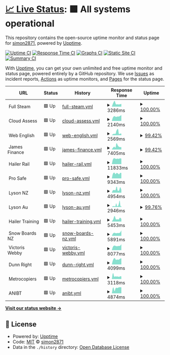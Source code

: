 # [📈 Live Status](https://demo.upptime.js.org): <!--live status--> **🟩 All systems operational**

This repository contains the open-source uptime monitor and status page for [simon2871](https://demo.upptime.js.org), powered by [Upptime](https://github.com/upptime/upptime).

[![Uptime CI](https://github.com/simon2871/fs-websitemonitor/workflows/Uptime%20CI/badge.svg)](https://github.com/simon2871/fs-websitemonitor/actions?query=workflow%3A%22Uptime+CI%22)
[![Response Time CI](https://github.com/simon2871/fs-websitemonitor/workflows/Response%20Time%20CI/badge.svg)](https://github.com/simon2871/fs-websitemonitor/actions?query=workflow%3A%22Response+Time+CI%22)
[![Graphs CI](https://github.com/simon2871/fs-websitemonitor/workflows/Graphs%20CI/badge.svg)](https://github.com/simon2871/fs-websitemonitor/actions?query=workflow%3A%22Graphs+CI%22)
[![Static Site CI](https://github.com/simon2871/fs-websitemonitor/workflows/Static%20Site%20CI/badge.svg)](https://github.com/simon2871/fs-websitemonitor/actions?query=workflow%3A%22Static+Site+CI%22)
[![Summary CI](https://github.com/simon2871/fs-websitemonitor/workflows/Summary%20CI/badge.svg)](https://github.com/simon2871/fs-websitemonitor/actions?query=workflow%3A%22Summary+CI%22)

With [Upptime](https://upptime.js.org), you can get your own unlimited and free uptime monitor and status page, powered entirely by a GitHub repository. We use [Issues](https://github.com/simon2871/fs-websitemonitor/issues) as incident reports, [Actions](https://github.com/simon2871/fs-websitemonitor/actions) as uptime monitors, and [Pages](https://demo.upptime.js.org) for the status page.

<!--start: status pages-->
<!-- This summary is generated by Upptime (https://github.com/upptime/upptime) -->
<!-- Do not edit this manually, your changes will be overwritten -->
<!-- prettier-ignore -->
| URL | Status | History | Response Time | Uptime |
| --- | ------ | ------- | ------------- | ------ |
| <img alt="" src="https://icons.duckduckgo.com/ip3/.ico" height="13"> Full Steam | 🟩 Up | [full-steam.yml](https://github.com/simon2871/fs-websitemonitor/commits/HEAD/history/full-steam.yml) | <details><summary><img alt="Response time graph" src="./graphs/full-steam/response-time-week.png" height="20"> 3286ms</summary><br><a href="https://simon2871.github.io/fs-websitemonitor/history/full-steam"><img alt="Response time 3362" src="https://img.shields.io/endpoint?url=https%3A%2F%2Fraw.githubusercontent.com%2Fsimon2871%2Ffs-websitemonitor%2FHEAD%2Fapi%2Ffull-steam%2Fresponse-time.json"></a><br><a href="https://simon2871.github.io/fs-websitemonitor/history/full-steam"><img alt="24-hour response time 2973" src="https://img.shields.io/endpoint?url=https%3A%2F%2Fraw.githubusercontent.com%2Fsimon2871%2Ffs-websitemonitor%2FHEAD%2Fapi%2Ffull-steam%2Fresponse-time-day.json"></a><br><a href="https://simon2871.github.io/fs-websitemonitor/history/full-steam"><img alt="7-day response time 3286" src="https://img.shields.io/endpoint?url=https%3A%2F%2Fraw.githubusercontent.com%2Fsimon2871%2Ffs-websitemonitor%2FHEAD%2Fapi%2Ffull-steam%2Fresponse-time-week.json"></a><br><a href="https://simon2871.github.io/fs-websitemonitor/history/full-steam"><img alt="30-day response time 2927" src="https://img.shields.io/endpoint?url=https%3A%2F%2Fraw.githubusercontent.com%2Fsimon2871%2Ffs-websitemonitor%2FHEAD%2Fapi%2Ffull-steam%2Fresponse-time-month.json"></a><br><a href="https://simon2871.github.io/fs-websitemonitor/history/full-steam"><img alt="1-year response time 3350" src="https://img.shields.io/endpoint?url=https%3A%2F%2Fraw.githubusercontent.com%2Fsimon2871%2Ffs-websitemonitor%2FHEAD%2Fapi%2Ffull-steam%2Fresponse-time-year.json"></a></details> | <details><summary><a href="https://simon2871.github.io/fs-websitemonitor/history/full-steam">100.00%</a></summary><a href="https://simon2871.github.io/fs-websitemonitor/history/full-steam"><img alt="All-time uptime 98.81%" src="https://img.shields.io/endpoint?url=https%3A%2F%2Fraw.githubusercontent.com%2Fsimon2871%2Ffs-websitemonitor%2FHEAD%2Fapi%2Ffull-steam%2Fuptime.json"></a><br><a href="https://simon2871.github.io/fs-websitemonitor/history/full-steam"><img alt="24-hour uptime 100.00%" src="https://img.shields.io/endpoint?url=https%3A%2F%2Fraw.githubusercontent.com%2Fsimon2871%2Ffs-websitemonitor%2FHEAD%2Fapi%2Ffull-steam%2Fuptime-day.json"></a><br><a href="https://simon2871.github.io/fs-websitemonitor/history/full-steam"><img alt="7-day uptime 100.00%" src="https://img.shields.io/endpoint?url=https%3A%2F%2Fraw.githubusercontent.com%2Fsimon2871%2Ffs-websitemonitor%2FHEAD%2Fapi%2Ffull-steam%2Fuptime-week.json"></a><br><a href="https://simon2871.github.io/fs-websitemonitor/history/full-steam"><img alt="30-day uptime 100.00%" src="https://img.shields.io/endpoint?url=https%3A%2F%2Fraw.githubusercontent.com%2Fsimon2871%2Ffs-websitemonitor%2FHEAD%2Fapi%2Ffull-steam%2Fuptime-month.json"></a><br><a href="https://simon2871.github.io/fs-websitemonitor/history/full-steam"><img alt="1-year uptime 98.67%" src="https://img.shields.io/endpoint?url=https%3A%2F%2Fraw.githubusercontent.com%2Fsimon2871%2Ffs-websitemonitor%2FHEAD%2Fapi%2Ffull-steam%2Fuptime-year.json"></a></details>
| <img alt="" src="https://icons.duckduckgo.com/ip3/.ico" height="13"> Cloud Assess | 🟩 Up | [cloud-assess.yml](https://github.com/simon2871/fs-websitemonitor/commits/HEAD/history/cloud-assess.yml) | <details><summary><img alt="Response time graph" src="./graphs/cloud-assess/response-time-week.png" height="20"> 2140ms</summary><br><a href="https://simon2871.github.io/fs-websitemonitor/history/cloud-assess"><img alt="Response time 903" src="https://img.shields.io/endpoint?url=https%3A%2F%2Fraw.githubusercontent.com%2Fsimon2871%2Ffs-websitemonitor%2FHEAD%2Fapi%2Fcloud-assess%2Fresponse-time.json"></a><br><a href="https://simon2871.github.io/fs-websitemonitor/history/cloud-assess"><img alt="24-hour response time 2712" src="https://img.shields.io/endpoint?url=https%3A%2F%2Fraw.githubusercontent.com%2Fsimon2871%2Ffs-websitemonitor%2FHEAD%2Fapi%2Fcloud-assess%2Fresponse-time-day.json"></a><br><a href="https://simon2871.github.io/fs-websitemonitor/history/cloud-assess"><img alt="7-day response time 2140" src="https://img.shields.io/endpoint?url=https%3A%2F%2Fraw.githubusercontent.com%2Fsimon2871%2Ffs-websitemonitor%2FHEAD%2Fapi%2Fcloud-assess%2Fresponse-time-week.json"></a><br><a href="https://simon2871.github.io/fs-websitemonitor/history/cloud-assess"><img alt="30-day response time 2059" src="https://img.shields.io/endpoint?url=https%3A%2F%2Fraw.githubusercontent.com%2Fsimon2871%2Ffs-websitemonitor%2FHEAD%2Fapi%2Fcloud-assess%2Fresponse-time-month.json"></a><br><a href="https://simon2871.github.io/fs-websitemonitor/history/cloud-assess"><img alt="1-year response time 984" src="https://img.shields.io/endpoint?url=https%3A%2F%2Fraw.githubusercontent.com%2Fsimon2871%2Ffs-websitemonitor%2FHEAD%2Fapi%2Fcloud-assess%2Fresponse-time-year.json"></a></details> | <details><summary><a href="https://simon2871.github.io/fs-websitemonitor/history/cloud-assess">100.00%</a></summary><a href="https://simon2871.github.io/fs-websitemonitor/history/cloud-assess"><img alt="All-time uptime 99.98%" src="https://img.shields.io/endpoint?url=https%3A%2F%2Fraw.githubusercontent.com%2Fsimon2871%2Ffs-websitemonitor%2FHEAD%2Fapi%2Fcloud-assess%2Fuptime.json"></a><br><a href="https://simon2871.github.io/fs-websitemonitor/history/cloud-assess"><img alt="24-hour uptime 100.00%" src="https://img.shields.io/endpoint?url=https%3A%2F%2Fraw.githubusercontent.com%2Fsimon2871%2Ffs-websitemonitor%2FHEAD%2Fapi%2Fcloud-assess%2Fuptime-day.json"></a><br><a href="https://simon2871.github.io/fs-websitemonitor/history/cloud-assess"><img alt="7-day uptime 100.00%" src="https://img.shields.io/endpoint?url=https%3A%2F%2Fraw.githubusercontent.com%2Fsimon2871%2Ffs-websitemonitor%2FHEAD%2Fapi%2Fcloud-assess%2Fuptime-week.json"></a><br><a href="https://simon2871.github.io/fs-websitemonitor/history/cloud-assess"><img alt="30-day uptime 100.00%" src="https://img.shields.io/endpoint?url=https%3A%2F%2Fraw.githubusercontent.com%2Fsimon2871%2Ffs-websitemonitor%2FHEAD%2Fapi%2Fcloud-assess%2Fuptime-month.json"></a><br><a href="https://simon2871.github.io/fs-websitemonitor/history/cloud-assess"><img alt="1-year uptime 99.98%" src="https://img.shields.io/endpoint?url=https%3A%2F%2Fraw.githubusercontent.com%2Fsimon2871%2Ffs-websitemonitor%2FHEAD%2Fapi%2Fcloud-assess%2Fuptime-year.json"></a></details>
| <img alt="" src="https://icons.duckduckgo.com/ip3/.ico" height="13"> Web English | 🟩 Up | [web-english.yml](https://github.com/simon2871/fs-websitemonitor/commits/HEAD/history/web-english.yml) | <details><summary><img alt="Response time graph" src="./graphs/web-english/response-time-week.png" height="20"> 2569ms</summary><br><a href="https://simon2871.github.io/fs-websitemonitor/history/web-english"><img alt="Response time 1528" src="https://img.shields.io/endpoint?url=https%3A%2F%2Fraw.githubusercontent.com%2Fsimon2871%2Ffs-websitemonitor%2FHEAD%2Fapi%2Fweb-english%2Fresponse-time.json"></a><br><a href="https://simon2871.github.io/fs-websitemonitor/history/web-english"><img alt="24-hour response time 1653" src="https://img.shields.io/endpoint?url=https%3A%2F%2Fraw.githubusercontent.com%2Fsimon2871%2Ffs-websitemonitor%2FHEAD%2Fapi%2Fweb-english%2Fresponse-time-day.json"></a><br><a href="https://simon2871.github.io/fs-websitemonitor/history/web-english"><img alt="7-day response time 2569" src="https://img.shields.io/endpoint?url=https%3A%2F%2Fraw.githubusercontent.com%2Fsimon2871%2Ffs-websitemonitor%2FHEAD%2Fapi%2Fweb-english%2Fresponse-time-week.json"></a><br><a href="https://simon2871.github.io/fs-websitemonitor/history/web-english"><img alt="30-day response time 1773" src="https://img.shields.io/endpoint?url=https%3A%2F%2Fraw.githubusercontent.com%2Fsimon2871%2Ffs-websitemonitor%2FHEAD%2Fapi%2Fweb-english%2Fresponse-time-month.json"></a><br><a href="https://simon2871.github.io/fs-websitemonitor/history/web-english"><img alt="1-year response time 1516" src="https://img.shields.io/endpoint?url=https%3A%2F%2Fraw.githubusercontent.com%2Fsimon2871%2Ffs-websitemonitor%2FHEAD%2Fapi%2Fweb-english%2Fresponse-time-year.json"></a></details> | <details><summary><a href="https://simon2871.github.io/fs-websitemonitor/history/web-english">99.42%</a></summary><a href="https://simon2871.github.io/fs-websitemonitor/history/web-english"><img alt="All-time uptime 99.96%" src="https://img.shields.io/endpoint?url=https%3A%2F%2Fraw.githubusercontent.com%2Fsimon2871%2Ffs-websitemonitor%2FHEAD%2Fapi%2Fweb-english%2Fuptime.json"></a><br><a href="https://simon2871.github.io/fs-websitemonitor/history/web-english"><img alt="24-hour uptime 100.00%" src="https://img.shields.io/endpoint?url=https%3A%2F%2Fraw.githubusercontent.com%2Fsimon2871%2Ffs-websitemonitor%2FHEAD%2Fapi%2Fweb-english%2Fuptime-day.json"></a><br><a href="https://simon2871.github.io/fs-websitemonitor/history/web-english"><img alt="7-day uptime 99.42%" src="https://img.shields.io/endpoint?url=https%3A%2F%2Fraw.githubusercontent.com%2Fsimon2871%2Ffs-websitemonitor%2FHEAD%2Fapi%2Fweb-english%2Fuptime-week.json"></a><br><a href="https://simon2871.github.io/fs-websitemonitor/history/web-english"><img alt="30-day uptime 99.87%" src="https://img.shields.io/endpoint?url=https%3A%2F%2Fraw.githubusercontent.com%2Fsimon2871%2Ffs-websitemonitor%2FHEAD%2Fapi%2Fweb-english%2Fuptime-month.json"></a><br><a href="https://simon2871.github.io/fs-websitemonitor/history/web-english"><img alt="1-year uptime 99.97%" src="https://img.shields.io/endpoint?url=https%3A%2F%2Fraw.githubusercontent.com%2Fsimon2871%2Ffs-websitemonitor%2FHEAD%2Fapi%2Fweb-english%2Fuptime-year.json"></a></details>
| <img alt="" src="https://icons.duckduckgo.com/ip3/.ico" height="13"> James Finance | 🟩 Up | [james-finance.yml](https://github.com/simon2871/fs-websitemonitor/commits/HEAD/history/james-finance.yml) | <details><summary><img alt="Response time graph" src="./graphs/james-finance/response-time-week.png" height="20"> 7405ms</summary><br><a href="https://simon2871.github.io/fs-websitemonitor/history/james-finance"><img alt="Response time 4820" src="https://img.shields.io/endpoint?url=https%3A%2F%2Fraw.githubusercontent.com%2Fsimon2871%2Ffs-websitemonitor%2FHEAD%2Fapi%2Fjames-finance%2Fresponse-time.json"></a><br><a href="https://simon2871.github.io/fs-websitemonitor/history/james-finance"><img alt="24-hour response time 5708" src="https://img.shields.io/endpoint?url=https%3A%2F%2Fraw.githubusercontent.com%2Fsimon2871%2Ffs-websitemonitor%2FHEAD%2Fapi%2Fjames-finance%2Fresponse-time-day.json"></a><br><a href="https://simon2871.github.io/fs-websitemonitor/history/james-finance"><img alt="7-day response time 7405" src="https://img.shields.io/endpoint?url=https%3A%2F%2Fraw.githubusercontent.com%2Fsimon2871%2Ffs-websitemonitor%2FHEAD%2Fapi%2Fjames-finance%2Fresponse-time-week.json"></a><br><a href="https://simon2871.github.io/fs-websitemonitor/history/james-finance"><img alt="30-day response time 5959" src="https://img.shields.io/endpoint?url=https%3A%2F%2Fraw.githubusercontent.com%2Fsimon2871%2Ffs-websitemonitor%2FHEAD%2Fapi%2Fjames-finance%2Fresponse-time-month.json"></a><br><a href="https://simon2871.github.io/fs-websitemonitor/history/james-finance"><img alt="1-year response time 4879" src="https://img.shields.io/endpoint?url=https%3A%2F%2Fraw.githubusercontent.com%2Fsimon2871%2Ffs-websitemonitor%2FHEAD%2Fapi%2Fjames-finance%2Fresponse-time-year.json"></a></details> | <details><summary><a href="https://simon2871.github.io/fs-websitemonitor/history/james-finance">99.42%</a></summary><a href="https://simon2871.github.io/fs-websitemonitor/history/james-finance"><img alt="All-time uptime 99.96%" src="https://img.shields.io/endpoint?url=https%3A%2F%2Fraw.githubusercontent.com%2Fsimon2871%2Ffs-websitemonitor%2FHEAD%2Fapi%2Fjames-finance%2Fuptime.json"></a><br><a href="https://simon2871.github.io/fs-websitemonitor/history/james-finance"><img alt="24-hour uptime 100.00%" src="https://img.shields.io/endpoint?url=https%3A%2F%2Fraw.githubusercontent.com%2Fsimon2871%2Ffs-websitemonitor%2FHEAD%2Fapi%2Fjames-finance%2Fuptime-day.json"></a><br><a href="https://simon2871.github.io/fs-websitemonitor/history/james-finance"><img alt="7-day uptime 99.42%" src="https://img.shields.io/endpoint?url=https%3A%2F%2Fraw.githubusercontent.com%2Fsimon2871%2Ffs-websitemonitor%2FHEAD%2Fapi%2Fjames-finance%2Fuptime-week.json"></a><br><a href="https://simon2871.github.io/fs-websitemonitor/history/james-finance"><img alt="30-day uptime 99.87%" src="https://img.shields.io/endpoint?url=https%3A%2F%2Fraw.githubusercontent.com%2Fsimon2871%2Ffs-websitemonitor%2FHEAD%2Fapi%2Fjames-finance%2Fuptime-month.json"></a><br><a href="https://simon2871.github.io/fs-websitemonitor/history/james-finance"><img alt="1-year uptime 99.97%" src="https://img.shields.io/endpoint?url=https%3A%2F%2Fraw.githubusercontent.com%2Fsimon2871%2Ffs-websitemonitor%2FHEAD%2Fapi%2Fjames-finance%2Fuptime-year.json"></a></details>
| <img alt="" src="https://icons.duckduckgo.com/ip3/.ico" height="13"> Hailer Rail | 🟩 Up | [hailer-rail.yml](https://github.com/simon2871/fs-websitemonitor/commits/HEAD/history/hailer-rail.yml) | <details><summary><img alt="Response time graph" src="./graphs/hailer-rail/response-time-week.png" height="20"> 11833ms</summary><br><a href="https://simon2871.github.io/fs-websitemonitor/history/hailer-rail"><img alt="Response time 10821" src="https://img.shields.io/endpoint?url=https%3A%2F%2Fraw.githubusercontent.com%2Fsimon2871%2Ffs-websitemonitor%2FHEAD%2Fapi%2Fhailer-rail%2Fresponse-time.json"></a><br><a href="https://simon2871.github.io/fs-websitemonitor/history/hailer-rail"><img alt="24-hour response time 11956" src="https://img.shields.io/endpoint?url=https%3A%2F%2Fraw.githubusercontent.com%2Fsimon2871%2Ffs-websitemonitor%2FHEAD%2Fapi%2Fhailer-rail%2Fresponse-time-day.json"></a><br><a href="https://simon2871.github.io/fs-websitemonitor/history/hailer-rail"><img alt="7-day response time 11833" src="https://img.shields.io/endpoint?url=https%3A%2F%2Fraw.githubusercontent.com%2Fsimon2871%2Ffs-websitemonitor%2FHEAD%2Fapi%2Fhailer-rail%2Fresponse-time-week.json"></a><br><a href="https://simon2871.github.io/fs-websitemonitor/history/hailer-rail"><img alt="30-day response time 11127" src="https://img.shields.io/endpoint?url=https%3A%2F%2Fraw.githubusercontent.com%2Fsimon2871%2Ffs-websitemonitor%2FHEAD%2Fapi%2Fhailer-rail%2Fresponse-time-month.json"></a><br><a href="https://simon2871.github.io/fs-websitemonitor/history/hailer-rail"><img alt="1-year response time 11082" src="https://img.shields.io/endpoint?url=https%3A%2F%2Fraw.githubusercontent.com%2Fsimon2871%2Ffs-websitemonitor%2FHEAD%2Fapi%2Fhailer-rail%2Fresponse-time-year.json"></a></details> | <details><summary><a href="https://simon2871.github.io/fs-websitemonitor/history/hailer-rail">100.00%</a></summary><a href="https://simon2871.github.io/fs-websitemonitor/history/hailer-rail"><img alt="All-time uptime 99.95%" src="https://img.shields.io/endpoint?url=https%3A%2F%2Fraw.githubusercontent.com%2Fsimon2871%2Ffs-websitemonitor%2FHEAD%2Fapi%2Fhailer-rail%2Fuptime.json"></a><br><a href="https://simon2871.github.io/fs-websitemonitor/history/hailer-rail"><img alt="24-hour uptime 100.00%" src="https://img.shields.io/endpoint?url=https%3A%2F%2Fraw.githubusercontent.com%2Fsimon2871%2Ffs-websitemonitor%2FHEAD%2Fapi%2Fhailer-rail%2Fuptime-day.json"></a><br><a href="https://simon2871.github.io/fs-websitemonitor/history/hailer-rail"><img alt="7-day uptime 100.00%" src="https://img.shields.io/endpoint?url=https%3A%2F%2Fraw.githubusercontent.com%2Fsimon2871%2Ffs-websitemonitor%2FHEAD%2Fapi%2Fhailer-rail%2Fuptime-week.json"></a><br><a href="https://simon2871.github.io/fs-websitemonitor/history/hailer-rail"><img alt="30-day uptime 100.00%" src="https://img.shields.io/endpoint?url=https%3A%2F%2Fraw.githubusercontent.com%2Fsimon2871%2Ffs-websitemonitor%2FHEAD%2Fapi%2Fhailer-rail%2Fuptime-month.json"></a><br><a href="https://simon2871.github.io/fs-websitemonitor/history/hailer-rail"><img alt="1-year uptime 99.95%" src="https://img.shields.io/endpoint?url=https%3A%2F%2Fraw.githubusercontent.com%2Fsimon2871%2Ffs-websitemonitor%2FHEAD%2Fapi%2Fhailer-rail%2Fuptime-year.json"></a></details>
| <img alt="" src="https://icons.duckduckgo.com/ip3/.ico" height="13"> Pro Safe | 🟩 Up | [pro-safe.yml](https://github.com/simon2871/fs-websitemonitor/commits/HEAD/history/pro-safe.yml) | <details><summary><img alt="Response time graph" src="./graphs/pro-safe/response-time-week.png" height="20"> 9343ms</summary><br><a href="https://simon2871.github.io/fs-websitemonitor/history/pro-safe"><img alt="Response time 8708" src="https://img.shields.io/endpoint?url=https%3A%2F%2Fraw.githubusercontent.com%2Fsimon2871%2Ffs-websitemonitor%2FHEAD%2Fapi%2Fpro-safe%2Fresponse-time.json"></a><br><a href="https://simon2871.github.io/fs-websitemonitor/history/pro-safe"><img alt="24-hour response time 9954" src="https://img.shields.io/endpoint?url=https%3A%2F%2Fraw.githubusercontent.com%2Fsimon2871%2Ffs-websitemonitor%2FHEAD%2Fapi%2Fpro-safe%2Fresponse-time-day.json"></a><br><a href="https://simon2871.github.io/fs-websitemonitor/history/pro-safe"><img alt="7-day response time 9343" src="https://img.shields.io/endpoint?url=https%3A%2F%2Fraw.githubusercontent.com%2Fsimon2871%2Ffs-websitemonitor%2FHEAD%2Fapi%2Fpro-safe%2Fresponse-time-week.json"></a><br><a href="https://simon2871.github.io/fs-websitemonitor/history/pro-safe"><img alt="30-day response time 8928" src="https://img.shields.io/endpoint?url=https%3A%2F%2Fraw.githubusercontent.com%2Fsimon2871%2Ffs-websitemonitor%2FHEAD%2Fapi%2Fpro-safe%2Fresponse-time-month.json"></a><br><a href="https://simon2871.github.io/fs-websitemonitor/history/pro-safe"><img alt="1-year response time 8967" src="https://img.shields.io/endpoint?url=https%3A%2F%2Fraw.githubusercontent.com%2Fsimon2871%2Ffs-websitemonitor%2FHEAD%2Fapi%2Fpro-safe%2Fresponse-time-year.json"></a></details> | <details><summary><a href="https://simon2871.github.io/fs-websitemonitor/history/pro-safe">100.00%</a></summary><a href="https://simon2871.github.io/fs-websitemonitor/history/pro-safe"><img alt="All-time uptime 99.92%" src="https://img.shields.io/endpoint?url=https%3A%2F%2Fraw.githubusercontent.com%2Fsimon2871%2Ffs-websitemonitor%2FHEAD%2Fapi%2Fpro-safe%2Fuptime.json"></a><br><a href="https://simon2871.github.io/fs-websitemonitor/history/pro-safe"><img alt="24-hour uptime 100.00%" src="https://img.shields.io/endpoint?url=https%3A%2F%2Fraw.githubusercontent.com%2Fsimon2871%2Ffs-websitemonitor%2FHEAD%2Fapi%2Fpro-safe%2Fuptime-day.json"></a><br><a href="https://simon2871.github.io/fs-websitemonitor/history/pro-safe"><img alt="7-day uptime 100.00%" src="https://img.shields.io/endpoint?url=https%3A%2F%2Fraw.githubusercontent.com%2Fsimon2871%2Ffs-websitemonitor%2FHEAD%2Fapi%2Fpro-safe%2Fuptime-week.json"></a><br><a href="https://simon2871.github.io/fs-websitemonitor/history/pro-safe"><img alt="30-day uptime 100.00%" src="https://img.shields.io/endpoint?url=https%3A%2F%2Fraw.githubusercontent.com%2Fsimon2871%2Ffs-websitemonitor%2FHEAD%2Fapi%2Fpro-safe%2Fuptime-month.json"></a><br><a href="https://simon2871.github.io/fs-websitemonitor/history/pro-safe"><img alt="1-year uptime 99.92%" src="https://img.shields.io/endpoint?url=https%3A%2F%2Fraw.githubusercontent.com%2Fsimon2871%2Ffs-websitemonitor%2FHEAD%2Fapi%2Fpro-safe%2Fuptime-year.json"></a></details>
| <img alt="" src="https://icons.duckduckgo.com/ip3/.ico" height="13"> Lyson NZ | 🟩 Up | [lyson-nz.yml](https://github.com/simon2871/fs-websitemonitor/commits/HEAD/history/lyson-nz.yml) | <details><summary><img alt="Response time graph" src="./graphs/lyson-nz/response-time-week.png" height="20"> 4954ms</summary><br><a href="https://simon2871.github.io/fs-websitemonitor/history/lyson-nz"><img alt="Response time 3125" src="https://img.shields.io/endpoint?url=https%3A%2F%2Fraw.githubusercontent.com%2Fsimon2871%2Ffs-websitemonitor%2FHEAD%2Fapi%2Flyson-nz%2Fresponse-time.json"></a><br><a href="https://simon2871.github.io/fs-websitemonitor/history/lyson-nz"><img alt="24-hour response time 4193" src="https://img.shields.io/endpoint?url=https%3A%2F%2Fraw.githubusercontent.com%2Fsimon2871%2Ffs-websitemonitor%2FHEAD%2Fapi%2Flyson-nz%2Fresponse-time-day.json"></a><br><a href="https://simon2871.github.io/fs-websitemonitor/history/lyson-nz"><img alt="7-day response time 4954" src="https://img.shields.io/endpoint?url=https%3A%2F%2Fraw.githubusercontent.com%2Fsimon2871%2Ffs-websitemonitor%2FHEAD%2Fapi%2Flyson-nz%2Fresponse-time-week.json"></a><br><a href="https://simon2871.github.io/fs-websitemonitor/history/lyson-nz"><img alt="30-day response time 4282" src="https://img.shields.io/endpoint?url=https%3A%2F%2Fraw.githubusercontent.com%2Fsimon2871%2Ffs-websitemonitor%2FHEAD%2Fapi%2Flyson-nz%2Fresponse-time-month.json"></a><br><a href="https://simon2871.github.io/fs-websitemonitor/history/lyson-nz"><img alt="1-year response time 3334" src="https://img.shields.io/endpoint?url=https%3A%2F%2Fraw.githubusercontent.com%2Fsimon2871%2Ffs-websitemonitor%2FHEAD%2Fapi%2Flyson-nz%2Fresponse-time-year.json"></a></details> | <details><summary><a href="https://simon2871.github.io/fs-websitemonitor/history/lyson-nz">100.00%</a></summary><a href="https://simon2871.github.io/fs-websitemonitor/history/lyson-nz"><img alt="All-time uptime 86.21%" src="https://img.shields.io/endpoint?url=https%3A%2F%2Fraw.githubusercontent.com%2Fsimon2871%2Ffs-websitemonitor%2FHEAD%2Fapi%2Flyson-nz%2Fuptime.json"></a><br><a href="https://simon2871.github.io/fs-websitemonitor/history/lyson-nz"><img alt="24-hour uptime 100.00%" src="https://img.shields.io/endpoint?url=https%3A%2F%2Fraw.githubusercontent.com%2Fsimon2871%2Ffs-websitemonitor%2FHEAD%2Fapi%2Flyson-nz%2Fuptime-day.json"></a><br><a href="https://simon2871.github.io/fs-websitemonitor/history/lyson-nz"><img alt="7-day uptime 100.00%" src="https://img.shields.io/endpoint?url=https%3A%2F%2Fraw.githubusercontent.com%2Fsimon2871%2Ffs-websitemonitor%2FHEAD%2Fapi%2Flyson-nz%2Fuptime-week.json"></a><br><a href="https://simon2871.github.io/fs-websitemonitor/history/lyson-nz"><img alt="30-day uptime 93.41%" src="https://img.shields.io/endpoint?url=https%3A%2F%2Fraw.githubusercontent.com%2Fsimon2871%2Ffs-websitemonitor%2FHEAD%2Fapi%2Flyson-nz%2Fuptime-month.json"></a><br><a href="https://simon2871.github.io/fs-websitemonitor/history/lyson-nz"><img alt="1-year uptime 84.29%" src="https://img.shields.io/endpoint?url=https%3A%2F%2Fraw.githubusercontent.com%2Fsimon2871%2Ffs-websitemonitor%2FHEAD%2Fapi%2Flyson-nz%2Fuptime-year.json"></a></details>
| <img alt="" src="https://icons.duckduckgo.com/ip3/.ico" height="13"> Lyson Au | 🟩 Up | [lyson-au.yml](https://github.com/simon2871/fs-websitemonitor/commits/HEAD/history/lyson-au.yml) | <details><summary><img alt="Response time graph" src="./graphs/lyson-au/response-time-week.png" height="20"> 2946ms</summary><br><a href="https://simon2871.github.io/fs-websitemonitor/history/lyson-au"><img alt="Response time 3670" src="https://img.shields.io/endpoint?url=https%3A%2F%2Fraw.githubusercontent.com%2Fsimon2871%2Ffs-websitemonitor%2FHEAD%2Fapi%2Flyson-au%2Fresponse-time.json"></a><br><a href="https://simon2871.github.io/fs-websitemonitor/history/lyson-au"><img alt="24-hour response time 3940" src="https://img.shields.io/endpoint?url=https%3A%2F%2Fraw.githubusercontent.com%2Fsimon2871%2Ffs-websitemonitor%2FHEAD%2Fapi%2Flyson-au%2Fresponse-time-day.json"></a><br><a href="https://simon2871.github.io/fs-websitemonitor/history/lyson-au"><img alt="7-day response time 2946" src="https://img.shields.io/endpoint?url=https%3A%2F%2Fraw.githubusercontent.com%2Fsimon2871%2Ffs-websitemonitor%2FHEAD%2Fapi%2Flyson-au%2Fresponse-time-week.json"></a><br><a href="https://simon2871.github.io/fs-websitemonitor/history/lyson-au"><img alt="30-day response time 2673" src="https://img.shields.io/endpoint?url=https%3A%2F%2Fraw.githubusercontent.com%2Fsimon2871%2Ffs-websitemonitor%2FHEAD%2Fapi%2Flyson-au%2Fresponse-time-month.json"></a><br><a href="https://simon2871.github.io/fs-websitemonitor/history/lyson-au"><img alt="1-year response time 3445" src="https://img.shields.io/endpoint?url=https%3A%2F%2Fraw.githubusercontent.com%2Fsimon2871%2Ffs-websitemonitor%2FHEAD%2Fapi%2Flyson-au%2Fresponse-time-year.json"></a></details> | <details><summary><a href="https://simon2871.github.io/fs-websitemonitor/history/lyson-au">99.76%</a></summary><a href="https://simon2871.github.io/fs-websitemonitor/history/lyson-au"><img alt="All-time uptime 99.00%" src="https://img.shields.io/endpoint?url=https%3A%2F%2Fraw.githubusercontent.com%2Fsimon2871%2Ffs-websitemonitor%2FHEAD%2Fapi%2Flyson-au%2Fuptime.json"></a><br><a href="https://simon2871.github.io/fs-websitemonitor/history/lyson-au"><img alt="24-hour uptime 98.30%" src="https://img.shields.io/endpoint?url=https%3A%2F%2Fraw.githubusercontent.com%2Fsimon2871%2Ffs-websitemonitor%2FHEAD%2Fapi%2Flyson-au%2Fuptime-day.json"></a><br><a href="https://simon2871.github.io/fs-websitemonitor/history/lyson-au"><img alt="7-day uptime 99.76%" src="https://img.shields.io/endpoint?url=https%3A%2F%2Fraw.githubusercontent.com%2Fsimon2871%2Ffs-websitemonitor%2FHEAD%2Fapi%2Flyson-au%2Fuptime-week.json"></a><br><a href="https://simon2871.github.io/fs-websitemonitor/history/lyson-au"><img alt="30-day uptime 97.37%" src="https://img.shields.io/endpoint?url=https%3A%2F%2Fraw.githubusercontent.com%2Fsimon2871%2Ffs-websitemonitor%2FHEAD%2Fapi%2Flyson-au%2Fuptime-month.json"></a><br><a href="https://simon2871.github.io/fs-websitemonitor/history/lyson-au"><img alt="1-year uptime 98.90%" src="https://img.shields.io/endpoint?url=https%3A%2F%2Fraw.githubusercontent.com%2Fsimon2871%2Ffs-websitemonitor%2FHEAD%2Fapi%2Flyson-au%2Fuptime-year.json"></a></details>
| <img alt="" src="https://icons.duckduckgo.com/ip3/.ico" height="13"> Hailer Training | 🟩 Up | [hailer-training.yml](https://github.com/simon2871/fs-websitemonitor/commits/HEAD/history/hailer-training.yml) | <details><summary><img alt="Response time graph" src="./graphs/hailer-training/response-time-week.png" height="20"> 5453ms</summary><br><a href="https://simon2871.github.io/fs-websitemonitor/history/hailer-training"><img alt="Response time 4604" src="https://img.shields.io/endpoint?url=https%3A%2F%2Fraw.githubusercontent.com%2Fsimon2871%2Ffs-websitemonitor%2FHEAD%2Fapi%2Fhailer-training%2Fresponse-time.json"></a><br><a href="https://simon2871.github.io/fs-websitemonitor/history/hailer-training"><img alt="24-hour response time 4788" src="https://img.shields.io/endpoint?url=https%3A%2F%2Fraw.githubusercontent.com%2Fsimon2871%2Ffs-websitemonitor%2FHEAD%2Fapi%2Fhailer-training%2Fresponse-time-day.json"></a><br><a href="https://simon2871.github.io/fs-websitemonitor/history/hailer-training"><img alt="7-day response time 5453" src="https://img.shields.io/endpoint?url=https%3A%2F%2Fraw.githubusercontent.com%2Fsimon2871%2Ffs-websitemonitor%2FHEAD%2Fapi%2Fhailer-training%2Fresponse-time-week.json"></a><br><a href="https://simon2871.github.io/fs-websitemonitor/history/hailer-training"><img alt="30-day response time 4937" src="https://img.shields.io/endpoint?url=https%3A%2F%2Fraw.githubusercontent.com%2Fsimon2871%2Ffs-websitemonitor%2FHEAD%2Fapi%2Fhailer-training%2Fresponse-time-month.json"></a><br><a href="https://simon2871.github.io/fs-websitemonitor/history/hailer-training"><img alt="1-year response time 4692" src="https://img.shields.io/endpoint?url=https%3A%2F%2Fraw.githubusercontent.com%2Fsimon2871%2Ffs-websitemonitor%2FHEAD%2Fapi%2Fhailer-training%2Fresponse-time-year.json"></a></details> | <details><summary><a href="https://simon2871.github.io/fs-websitemonitor/history/hailer-training">100.00%</a></summary><a href="https://simon2871.github.io/fs-websitemonitor/history/hailer-training"><img alt="All-time uptime 99.95%" src="https://img.shields.io/endpoint?url=https%3A%2F%2Fraw.githubusercontent.com%2Fsimon2871%2Ffs-websitemonitor%2FHEAD%2Fapi%2Fhailer-training%2Fuptime.json"></a><br><a href="https://simon2871.github.io/fs-websitemonitor/history/hailer-training"><img alt="24-hour uptime 100.00%" src="https://img.shields.io/endpoint?url=https%3A%2F%2Fraw.githubusercontent.com%2Fsimon2871%2Ffs-websitemonitor%2FHEAD%2Fapi%2Fhailer-training%2Fuptime-day.json"></a><br><a href="https://simon2871.github.io/fs-websitemonitor/history/hailer-training"><img alt="7-day uptime 100.00%" src="https://img.shields.io/endpoint?url=https%3A%2F%2Fraw.githubusercontent.com%2Fsimon2871%2Ffs-websitemonitor%2FHEAD%2Fapi%2Fhailer-training%2Fuptime-week.json"></a><br><a href="https://simon2871.github.io/fs-websitemonitor/history/hailer-training"><img alt="30-day uptime 100.00%" src="https://img.shields.io/endpoint?url=https%3A%2F%2Fraw.githubusercontent.com%2Fsimon2871%2Ffs-websitemonitor%2FHEAD%2Fapi%2Fhailer-training%2Fuptime-month.json"></a><br><a href="https://simon2871.github.io/fs-websitemonitor/history/hailer-training"><img alt="1-year uptime 99.95%" src="https://img.shields.io/endpoint?url=https%3A%2F%2Fraw.githubusercontent.com%2Fsimon2871%2Ffs-websitemonitor%2FHEAD%2Fapi%2Fhailer-training%2Fuptime-year.json"></a></details>
| <img alt="" src="https://icons.duckduckgo.com/ip3/.ico" height="13"> Snow Boards NZ | 🟩 Up | [snow-boards-nz.yml](https://github.com/simon2871/fs-websitemonitor/commits/HEAD/history/snow-boards-nz.yml) | <details><summary><img alt="Response time graph" src="./graphs/snow-boards-nz/response-time-week.png" height="20"> 5891ms</summary><br><a href="https://simon2871.github.io/fs-websitemonitor/history/snow-boards-nz"><img alt="Response time 4779" src="https://img.shields.io/endpoint?url=https%3A%2F%2Fraw.githubusercontent.com%2Fsimon2871%2Ffs-websitemonitor%2FHEAD%2Fapi%2Fsnow-boards-nz%2Fresponse-time.json"></a><br><a href="https://simon2871.github.io/fs-websitemonitor/history/snow-boards-nz"><img alt="24-hour response time 10167" src="https://img.shields.io/endpoint?url=https%3A%2F%2Fraw.githubusercontent.com%2Fsimon2871%2Ffs-websitemonitor%2FHEAD%2Fapi%2Fsnow-boards-nz%2Fresponse-time-day.json"></a><br><a href="https://simon2871.github.io/fs-websitemonitor/history/snow-boards-nz"><img alt="7-day response time 5891" src="https://img.shields.io/endpoint?url=https%3A%2F%2Fraw.githubusercontent.com%2Fsimon2871%2Ffs-websitemonitor%2FHEAD%2Fapi%2Fsnow-boards-nz%2Fresponse-time-week.json"></a><br><a href="https://simon2871.github.io/fs-websitemonitor/history/snow-boards-nz"><img alt="30-day response time 5718" src="https://img.shields.io/endpoint?url=https%3A%2F%2Fraw.githubusercontent.com%2Fsimon2871%2Ffs-websitemonitor%2FHEAD%2Fapi%2Fsnow-boards-nz%2Fresponse-time-month.json"></a><br><a href="https://simon2871.github.io/fs-websitemonitor/history/snow-boards-nz"><img alt="1-year response time 4780" src="https://img.shields.io/endpoint?url=https%3A%2F%2Fraw.githubusercontent.com%2Fsimon2871%2Ffs-websitemonitor%2FHEAD%2Fapi%2Fsnow-boards-nz%2Fresponse-time-year.json"></a></details> | <details><summary><a href="https://simon2871.github.io/fs-websitemonitor/history/snow-boards-nz">100.00%</a></summary><a href="https://simon2871.github.io/fs-websitemonitor/history/snow-boards-nz"><img alt="All-time uptime 99.93%" src="https://img.shields.io/endpoint?url=https%3A%2F%2Fraw.githubusercontent.com%2Fsimon2871%2Ffs-websitemonitor%2FHEAD%2Fapi%2Fsnow-boards-nz%2Fuptime.json"></a><br><a href="https://simon2871.github.io/fs-websitemonitor/history/snow-boards-nz"><img alt="24-hour uptime 100.00%" src="https://img.shields.io/endpoint?url=https%3A%2F%2Fraw.githubusercontent.com%2Fsimon2871%2Ffs-websitemonitor%2FHEAD%2Fapi%2Fsnow-boards-nz%2Fuptime-day.json"></a><br><a href="https://simon2871.github.io/fs-websitemonitor/history/snow-boards-nz"><img alt="7-day uptime 100.00%" src="https://img.shields.io/endpoint?url=https%3A%2F%2Fraw.githubusercontent.com%2Fsimon2871%2Ffs-websitemonitor%2FHEAD%2Fapi%2Fsnow-boards-nz%2Fuptime-week.json"></a><br><a href="https://simon2871.github.io/fs-websitemonitor/history/snow-boards-nz"><img alt="30-day uptime 100.00%" src="https://img.shields.io/endpoint?url=https%3A%2F%2Fraw.githubusercontent.com%2Fsimon2871%2Ffs-websitemonitor%2FHEAD%2Fapi%2Fsnow-boards-nz%2Fuptime-month.json"></a><br><a href="https://simon2871.github.io/fs-websitemonitor/history/snow-boards-nz"><img alt="1-year uptime 99.92%" src="https://img.shields.io/endpoint?url=https%3A%2F%2Fraw.githubusercontent.com%2Fsimon2871%2Ffs-websitemonitor%2FHEAD%2Fapi%2Fsnow-boards-nz%2Fuptime-year.json"></a></details>
| <img alt="" src="https://icons.duckduckgo.com/ip3/.ico" height="13"> Victoris Webby | 🟩 Up | [victoris-webby.yml](https://github.com/simon2871/fs-websitemonitor/commits/HEAD/history/victoris-webby.yml) | <details><summary><img alt="Response time graph" src="./graphs/victoris-webby/response-time-week.png" height="20"> 8077ms</summary><br><a href="https://simon2871.github.io/fs-websitemonitor/history/victoris-webby"><img alt="Response time 8438" src="https://img.shields.io/endpoint?url=https%3A%2F%2Fraw.githubusercontent.com%2Fsimon2871%2Ffs-websitemonitor%2FHEAD%2Fapi%2Fvictoris-webby%2Fresponse-time.json"></a><br><a href="https://simon2871.github.io/fs-websitemonitor/history/victoris-webby"><img alt="24-hour response time 10868" src="https://img.shields.io/endpoint?url=https%3A%2F%2Fraw.githubusercontent.com%2Fsimon2871%2Ffs-websitemonitor%2FHEAD%2Fapi%2Fvictoris-webby%2Fresponse-time-day.json"></a><br><a href="https://simon2871.github.io/fs-websitemonitor/history/victoris-webby"><img alt="7-day response time 8077" src="https://img.shields.io/endpoint?url=https%3A%2F%2Fraw.githubusercontent.com%2Fsimon2871%2Ffs-websitemonitor%2FHEAD%2Fapi%2Fvictoris-webby%2Fresponse-time-week.json"></a><br><a href="https://simon2871.github.io/fs-websitemonitor/history/victoris-webby"><img alt="30-day response time 8585" src="https://img.shields.io/endpoint?url=https%3A%2F%2Fraw.githubusercontent.com%2Fsimon2871%2Ffs-websitemonitor%2FHEAD%2Fapi%2Fvictoris-webby%2Fresponse-time-month.json"></a><br><a href="https://simon2871.github.io/fs-websitemonitor/history/victoris-webby"><img alt="1-year response time 9407" src="https://img.shields.io/endpoint?url=https%3A%2F%2Fraw.githubusercontent.com%2Fsimon2871%2Ffs-websitemonitor%2FHEAD%2Fapi%2Fvictoris-webby%2Fresponse-time-year.json"></a></details> | <details><summary><a href="https://simon2871.github.io/fs-websitemonitor/history/victoris-webby">100.00%</a></summary><a href="https://simon2871.github.io/fs-websitemonitor/history/victoris-webby"><img alt="All-time uptime 96.30%" src="https://img.shields.io/endpoint?url=https%3A%2F%2Fraw.githubusercontent.com%2Fsimon2871%2Ffs-websitemonitor%2FHEAD%2Fapi%2Fvictoris-webby%2Fuptime.json"></a><br><a href="https://simon2871.github.io/fs-websitemonitor/history/victoris-webby"><img alt="24-hour uptime 100.00%" src="https://img.shields.io/endpoint?url=https%3A%2F%2Fraw.githubusercontent.com%2Fsimon2871%2Ffs-websitemonitor%2FHEAD%2Fapi%2Fvictoris-webby%2Fuptime-day.json"></a><br><a href="https://simon2871.github.io/fs-websitemonitor/history/victoris-webby"><img alt="7-day uptime 100.00%" src="https://img.shields.io/endpoint?url=https%3A%2F%2Fraw.githubusercontent.com%2Fsimon2871%2Ffs-websitemonitor%2FHEAD%2Fapi%2Fvictoris-webby%2Fuptime-week.json"></a><br><a href="https://simon2871.github.io/fs-websitemonitor/history/victoris-webby"><img alt="30-day uptime 100.00%" src="https://img.shields.io/endpoint?url=https%3A%2F%2Fraw.githubusercontent.com%2Fsimon2871%2Ffs-websitemonitor%2FHEAD%2Fapi%2Fvictoris-webby%2Fuptime-month.json"></a><br><a href="https://simon2871.github.io/fs-websitemonitor/history/victoris-webby"><img alt="1-year uptime 99.93%" src="https://img.shields.io/endpoint?url=https%3A%2F%2Fraw.githubusercontent.com%2Fsimon2871%2Ffs-websitemonitor%2FHEAD%2Fapi%2Fvictoris-webby%2Fuptime-year.json"></a></details>
| <img alt="" src="https://icons.duckduckgo.com/ip3/.ico" height="13"> Dunn Right | 🟩 Up | [dunn-right.yml](https://github.com/simon2871/fs-websitemonitor/commits/HEAD/history/dunn-right.yml) | <details><summary><img alt="Response time graph" src="./graphs/dunn-right/response-time-week.png" height="20"> 4099ms</summary><br><a href="https://simon2871.github.io/fs-websitemonitor/history/dunn-right"><img alt="Response time 5176" src="https://img.shields.io/endpoint?url=https%3A%2F%2Fraw.githubusercontent.com%2Fsimon2871%2Ffs-websitemonitor%2FHEAD%2Fapi%2Fdunn-right%2Fresponse-time.json"></a><br><a href="https://simon2871.github.io/fs-websitemonitor/history/dunn-right"><img alt="24-hour response time 4763" src="https://img.shields.io/endpoint?url=https%3A%2F%2Fraw.githubusercontent.com%2Fsimon2871%2Ffs-websitemonitor%2FHEAD%2Fapi%2Fdunn-right%2Fresponse-time-day.json"></a><br><a href="https://simon2871.github.io/fs-websitemonitor/history/dunn-right"><img alt="7-day response time 4099" src="https://img.shields.io/endpoint?url=https%3A%2F%2Fraw.githubusercontent.com%2Fsimon2871%2Ffs-websitemonitor%2FHEAD%2Fapi%2Fdunn-right%2Fresponse-time-week.json"></a><br><a href="https://simon2871.github.io/fs-websitemonitor/history/dunn-right"><img alt="30-day response time 4435" src="https://img.shields.io/endpoint?url=https%3A%2F%2Fraw.githubusercontent.com%2Fsimon2871%2Ffs-websitemonitor%2FHEAD%2Fapi%2Fdunn-right%2Fresponse-time-month.json"></a><br><a href="https://simon2871.github.io/fs-websitemonitor/history/dunn-right"><img alt="1-year response time 5229" src="https://img.shields.io/endpoint?url=https%3A%2F%2Fraw.githubusercontent.com%2Fsimon2871%2Ffs-websitemonitor%2FHEAD%2Fapi%2Fdunn-right%2Fresponse-time-year.json"></a></details> | <details><summary><a href="https://simon2871.github.io/fs-websitemonitor/history/dunn-right">100.00%</a></summary><a href="https://simon2871.github.io/fs-websitemonitor/history/dunn-right"><img alt="All-time uptime 99.97%" src="https://img.shields.io/endpoint?url=https%3A%2F%2Fraw.githubusercontent.com%2Fsimon2871%2Ffs-websitemonitor%2FHEAD%2Fapi%2Fdunn-right%2Fuptime.json"></a><br><a href="https://simon2871.github.io/fs-websitemonitor/history/dunn-right"><img alt="24-hour uptime 100.00%" src="https://img.shields.io/endpoint?url=https%3A%2F%2Fraw.githubusercontent.com%2Fsimon2871%2Ffs-websitemonitor%2FHEAD%2Fapi%2Fdunn-right%2Fuptime-day.json"></a><br><a href="https://simon2871.github.io/fs-websitemonitor/history/dunn-right"><img alt="7-day uptime 100.00%" src="https://img.shields.io/endpoint?url=https%3A%2F%2Fraw.githubusercontent.com%2Fsimon2871%2Ffs-websitemonitor%2FHEAD%2Fapi%2Fdunn-right%2Fuptime-week.json"></a><br><a href="https://simon2871.github.io/fs-websitemonitor/history/dunn-right"><img alt="30-day uptime 100.00%" src="https://img.shields.io/endpoint?url=https%3A%2F%2Fraw.githubusercontent.com%2Fsimon2871%2Ffs-websitemonitor%2FHEAD%2Fapi%2Fdunn-right%2Fuptime-month.json"></a><br><a href="https://simon2871.github.io/fs-websitemonitor/history/dunn-right"><img alt="1-year uptime 99.98%" src="https://img.shields.io/endpoint?url=https%3A%2F%2Fraw.githubusercontent.com%2Fsimon2871%2Ffs-websitemonitor%2FHEAD%2Fapi%2Fdunn-right%2Fuptime-year.json"></a></details>
| <img alt="" src="https://icons.duckduckgo.com/ip3/.ico" height="13"> Metrocopiers | 🟩 Up | [metrocopiers.yml](https://github.com/simon2871/fs-websitemonitor/commits/HEAD/history/metrocopiers.yml) | <details><summary><img alt="Response time graph" src="./graphs/metrocopiers/response-time-week.png" height="20"> 3118ms</summary><br><a href="https://simon2871.github.io/fs-websitemonitor/history/metrocopiers"><img alt="Response time 4723" src="https://img.shields.io/endpoint?url=https%3A%2F%2Fraw.githubusercontent.com%2Fsimon2871%2Ffs-websitemonitor%2FHEAD%2Fapi%2Fmetrocopiers%2Fresponse-time.json"></a><br><a href="https://simon2871.github.io/fs-websitemonitor/history/metrocopiers"><img alt="24-hour response time 2802" src="https://img.shields.io/endpoint?url=https%3A%2F%2Fraw.githubusercontent.com%2Fsimon2871%2Ffs-websitemonitor%2FHEAD%2Fapi%2Fmetrocopiers%2Fresponse-time-day.json"></a><br><a href="https://simon2871.github.io/fs-websitemonitor/history/metrocopiers"><img alt="7-day response time 3118" src="https://img.shields.io/endpoint?url=https%3A%2F%2Fraw.githubusercontent.com%2Fsimon2871%2Ffs-websitemonitor%2FHEAD%2Fapi%2Fmetrocopiers%2Fresponse-time-week.json"></a><br><a href="https://simon2871.github.io/fs-websitemonitor/history/metrocopiers"><img alt="30-day response time 2573" src="https://img.shields.io/endpoint?url=https%3A%2F%2Fraw.githubusercontent.com%2Fsimon2871%2Ffs-websitemonitor%2FHEAD%2Fapi%2Fmetrocopiers%2Fresponse-time-month.json"></a><br><a href="https://simon2871.github.io/fs-websitemonitor/history/metrocopiers"><img alt="1-year response time 5193" src="https://img.shields.io/endpoint?url=https%3A%2F%2Fraw.githubusercontent.com%2Fsimon2871%2Ffs-websitemonitor%2FHEAD%2Fapi%2Fmetrocopiers%2Fresponse-time-year.json"></a></details> | <details><summary><a href="https://simon2871.github.io/fs-websitemonitor/history/metrocopiers">100.00%</a></summary><a href="https://simon2871.github.io/fs-websitemonitor/history/metrocopiers"><img alt="All-time uptime 99.95%" src="https://img.shields.io/endpoint?url=https%3A%2F%2Fraw.githubusercontent.com%2Fsimon2871%2Ffs-websitemonitor%2FHEAD%2Fapi%2Fmetrocopiers%2Fuptime.json"></a><br><a href="https://simon2871.github.io/fs-websitemonitor/history/metrocopiers"><img alt="24-hour uptime 100.00%" src="https://img.shields.io/endpoint?url=https%3A%2F%2Fraw.githubusercontent.com%2Fsimon2871%2Ffs-websitemonitor%2FHEAD%2Fapi%2Fmetrocopiers%2Fuptime-day.json"></a><br><a href="https://simon2871.github.io/fs-websitemonitor/history/metrocopiers"><img alt="7-day uptime 100.00%" src="https://img.shields.io/endpoint?url=https%3A%2F%2Fraw.githubusercontent.com%2Fsimon2871%2Ffs-websitemonitor%2FHEAD%2Fapi%2Fmetrocopiers%2Fuptime-week.json"></a><br><a href="https://simon2871.github.io/fs-websitemonitor/history/metrocopiers"><img alt="30-day uptime 100.00%" src="https://img.shields.io/endpoint?url=https%3A%2F%2Fraw.githubusercontent.com%2Fsimon2871%2Ffs-websitemonitor%2FHEAD%2Fapi%2Fmetrocopiers%2Fuptime-month.json"></a><br><a href="https://simon2871.github.io/fs-websitemonitor/history/metrocopiers"><img alt="1-year uptime 99.94%" src="https://img.shields.io/endpoint?url=https%3A%2F%2Fraw.githubusercontent.com%2Fsimon2871%2Ffs-websitemonitor%2FHEAD%2Fapi%2Fmetrocopiers%2Fuptime-year.json"></a></details>
| <img alt="" src="https://icons.duckduckgo.com/ip3/.ico" height="13"> ANIBT | 🟩 Up | [anibt.yml](https://github.com/simon2871/fs-websitemonitor/commits/HEAD/history/anibt.yml) | <details><summary><img alt="Response time graph" src="./graphs/anibt/response-time-week.png" height="20"> 4874ms</summary><br><a href="https://simon2871.github.io/fs-websitemonitor/history/anibt"><img alt="Response time 3472" src="https://img.shields.io/endpoint?url=https%3A%2F%2Fraw.githubusercontent.com%2Fsimon2871%2Ffs-websitemonitor%2FHEAD%2Fapi%2Fanibt%2Fresponse-time.json"></a><br><a href="https://simon2871.github.io/fs-websitemonitor/history/anibt"><img alt="24-hour response time 5572" src="https://img.shields.io/endpoint?url=https%3A%2F%2Fraw.githubusercontent.com%2Fsimon2871%2Ffs-websitemonitor%2FHEAD%2Fapi%2Fanibt%2Fresponse-time-day.json"></a><br><a href="https://simon2871.github.io/fs-websitemonitor/history/anibt"><img alt="7-day response time 4874" src="https://img.shields.io/endpoint?url=https%3A%2F%2Fraw.githubusercontent.com%2Fsimon2871%2Ffs-websitemonitor%2FHEAD%2Fapi%2Fanibt%2Fresponse-time-week.json"></a><br><a href="https://simon2871.github.io/fs-websitemonitor/history/anibt"><img alt="30-day response time 5030" src="https://img.shields.io/endpoint?url=https%3A%2F%2Fraw.githubusercontent.com%2Fsimon2871%2Ffs-websitemonitor%2FHEAD%2Fapi%2Fanibt%2Fresponse-time-month.json"></a><br><a href="https://simon2871.github.io/fs-websitemonitor/history/anibt"><img alt="1-year response time 3472" src="https://img.shields.io/endpoint?url=https%3A%2F%2Fraw.githubusercontent.com%2Fsimon2871%2Ffs-websitemonitor%2FHEAD%2Fapi%2Fanibt%2Fresponse-time-year.json"></a></details> | <details><summary><a href="https://simon2871.github.io/fs-websitemonitor/history/anibt">100.00%</a></summary><a href="https://simon2871.github.io/fs-websitemonitor/history/anibt"><img alt="All-time uptime 99.99%" src="https://img.shields.io/endpoint?url=https%3A%2F%2Fraw.githubusercontent.com%2Fsimon2871%2Ffs-websitemonitor%2FHEAD%2Fapi%2Fanibt%2Fuptime.json"></a><br><a href="https://simon2871.github.io/fs-websitemonitor/history/anibt"><img alt="24-hour uptime 100.00%" src="https://img.shields.io/endpoint?url=https%3A%2F%2Fraw.githubusercontent.com%2Fsimon2871%2Ffs-websitemonitor%2FHEAD%2Fapi%2Fanibt%2Fuptime-day.json"></a><br><a href="https://simon2871.github.io/fs-websitemonitor/history/anibt"><img alt="7-day uptime 100.00%" src="https://img.shields.io/endpoint?url=https%3A%2F%2Fraw.githubusercontent.com%2Fsimon2871%2Ffs-websitemonitor%2FHEAD%2Fapi%2Fanibt%2Fuptime-week.json"></a><br><a href="https://simon2871.github.io/fs-websitemonitor/history/anibt"><img alt="30-day uptime 99.94%" src="https://img.shields.io/endpoint?url=https%3A%2F%2Fraw.githubusercontent.com%2Fsimon2871%2Ffs-websitemonitor%2FHEAD%2Fapi%2Fanibt%2Fuptime-month.json"></a><br><a href="https://simon2871.github.io/fs-websitemonitor/history/anibt"><img alt="1-year uptime 99.99%" src="https://img.shields.io/endpoint?url=https%3A%2F%2Fraw.githubusercontent.com%2Fsimon2871%2Ffs-websitemonitor%2FHEAD%2Fapi%2Fanibt%2Fuptime-year.json"></a></details>

<!--end: status pages-->

[**Visit our status website →**](https://demo.upptime.js.org)

## 📄 License

- Powered by: [Upptime](https://github.com/upptime/upptime)
- Code: [MIT](./LICENSE) © [simon2871](https://demo.upptime.js.org)
- Data in the `./history` directory: [Open Database License](https://opendatacommons.org/licenses/odbl/1-0/)
